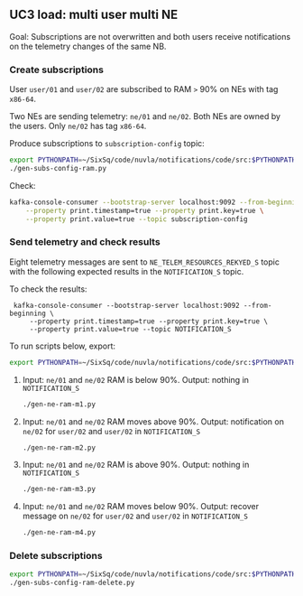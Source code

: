 ## UC3 load: multi user multi NE

Goal: Subscriptions are not overwritten and both users receive notifications on
the telemetry changes of the same NB.

### Create subscriptions

User `user/01` and `user/02` are subscribed to RAM `>` 90% on NEs with tag 
`x86-64`.

Two NEs are sending telemetry: `ne/01` and `ne/02`. Both NEs are owned by the
users. Only `ne/02` has tag `x86-64`.

Produce subscriptions to `subscription-config` topic:

```bash
export PYTHONPATH=~/SixSq/code/nuvla/notifications/code/src:$PYTHONPATH
./gen-subs-config-ram.py 
```

Check:

```bash
kafka-console-consumer --bootstrap-server localhost:9092 --from-beginning \
    --property print.timestamp=true --property print.key=true \
    --property print.value=true --topic subscription-config
```

### Send telemetry and check results

Eight telemetry messages are sent to `NE_TELEM_RESOURCES_REKYED_S` topic with
the following expected results in the `NOTIFICATION_S` topic.

To check the results:
```shell
 kafka-console-consumer --bootstrap-server localhost:9092 --from-beginning \
     --property print.timestamp=true --property print.key=true \
     --property print.value=true --topic NOTIFICATION_S 
```

To run scripts below, export:
```bash
export PYTHONPATH=~/SixSq/code/nuvla/notifications/code/src:$PYTHONPATH
```

1. Input: `ne/01` and `ne/02` RAM is below 90%. Output: nothing in `NOTIFICATION_S`
   ```bash
   ./gen-ne-ram-m1.py
   ```
2. Input: `ne/01` and `ne/02` RAM moves above 90%. Output: notification on `ne/02`
   for `user/02` and `user/02` in `NOTIFICATION_S`
   ```bash
   ./gen-ne-ram-m2.py
   ```
3. Input: `ne/01` and `ne/02` RAM is above 90%. Output: nothing in `NOTIFICATION_S`
   ```bash
   ./gen-ne-ram-m3.py
   ```
4. Input: `ne/01` and `ne/02` RAM moves below 90%. Output: recover message on `ne/02`
   for `user/02` and `user/02` in `NOTIFICATION_S`
   ```bash
   ./gen-ne-ram-m4.py
   ```
### Delete subscriptions

```bash
export PYTHONPATH=~/SixSq/code/nuvla/notifications/code/src:$PYTHONPATH
./gen-subs-config-ram-delete.py 
```
